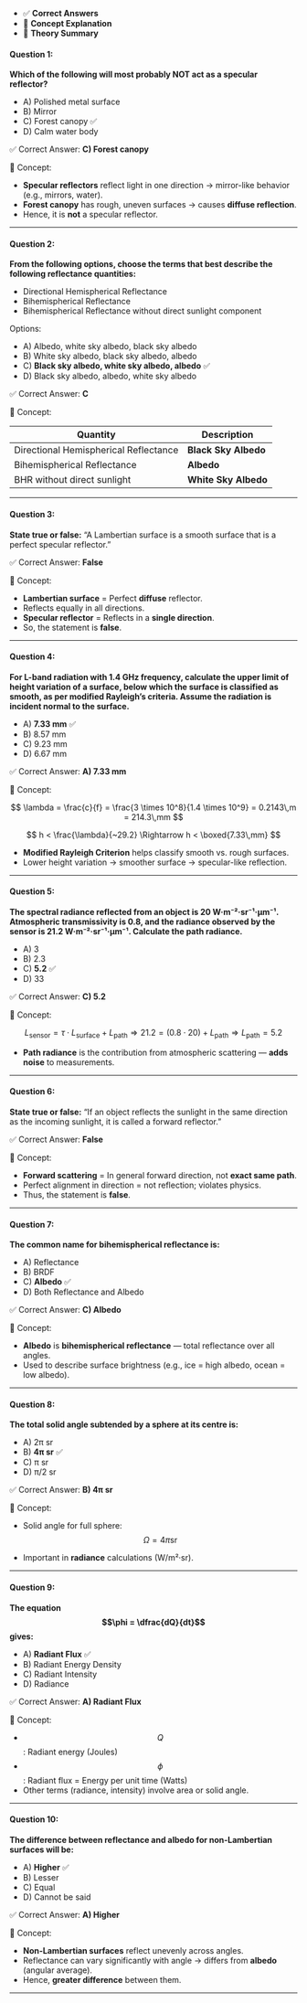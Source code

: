 
* ✅ **Correct Answers**
* 📘 **Concept Explanation**
* 🧠 **Theory Summary**
 
#### **Question 1:**

**Which of the following will most probably NOT act as a specular reflector?**

* A) Polished metal surface
* B) Mirror
* C) Forest canopy ✅
* D) Calm water body

✅ Correct Answer: **C) Forest canopy**

📘 Concept:

* **Specular reflectors** reflect light in one direction → mirror-like behavior (e.g., mirrors, water).
* **Forest canopy** has rough, uneven surfaces → causes **diffuse reflection**.
* Hence, it is **not** a specular reflector.

---

#### **Question 2:**

**From the following options, choose the terms that best describe the following reflectance quantities:**

* Directional Hemispherical Reflectance
* Bihemispherical Reflectance
* Bihemispherical Reflectance without direct sunlight component

Options:
- A) Albedo, white sky albedo, black sky albedo
- B) White sky albedo, black sky albedo, albedo
- C) **Black sky albedo, white sky albedo, albedo** ✅
- D) Black sky albedo, albedo, white sky albedo

 ✅ Correct Answer: **C**

 📘 Concept:

| Quantity                              | Description          |
| ------------------------------------- | -------------------- |
| Directional Hemispherical Reflectance | **Black Sky Albedo** |
| Bihemispherical Reflectance           | **Albedo**           |
| BHR without direct sunlight           | **White Sky Albedo** |

---

#### **Question 3:**

**State true or false:**
“A Lambertian surface is a smooth surface that is a perfect specular reflector.”

 ✅ Correct Answer: **False**

 📘 Concept:

* **Lambertian surface** = Perfect **diffuse** reflector.
* Reflects equally in all directions.
* **Specular reflector** = Reflects in a **single direction**.
* So, the statement is **false**.

---

#### **Question 4:**

**For L-band radiation with 1.4 GHz frequency, calculate the upper limit of height variation of a surface, below which the surface is classified as smooth, as per modified Rayleigh’s criteria. Assume the radiation is incident normal to the surface.**

* A) **7.33 mm** ✅
* B) 8.57 mm
* C) 9.23 mm
* D) 6.67 mm

 ✅ Correct Answer: **A) 7.33 mm**

 📘 Concept:

$$
\lambda = \frac{c}{f} = \frac{3 \times 10^8}{1.4 \times 10^9} = 0.2143\,m = 214.3\,mm
$$

$$
h < \frac{\lambda}{~29.2} \Rightarrow h < \boxed{7.33\,mm}
$$

* **Modified Rayleigh Criterion** helps classify smooth vs. rough surfaces.
* Lower height variation → smoother surface → specular-like reflection.

---

#### **Question 5:**

**The spectral radiance reflected from an object is 20 W·m⁻²·sr⁻¹·μm⁻¹. Atmospheric transmissivity is 0.8, and the radiance observed by the sensor is 21.2 W·m⁻²·sr⁻¹·μm⁻¹. Calculate the path radiance.**

* A) 3
* B) 2.3
* C) **5.2** ✅
* D) 33

 ✅ Correct Answer: **C) 5.2**

 📘 Concept:

$$
L_{\text{sensor}}=\tau \cdot L_{\text{surface}}+L_{\text{path}}\Rightarrow21.2=(0.8\cdot20)+L_{\text{path}} \Rightarrow L_{\text{path}}=5.2
$$

* **Path radiance** is the contribution from atmospheric scattering — **adds noise** to measurements.

---

#### **Question 6:**

**State true or false:**
“If an object reflects the sunlight in the same direction as the incoming sunlight, it is called a forward reflector.”

 ✅ Correct Answer: **False**

 📘 Concept:

* **Forward scattering** = In general forward direction, not **exact same path**.
* Perfect alignment in direction = not reflection; violates physics.
* Thus, the statement is **false**.

---

#### **Question 7:**

**The common name for bihemispherical reflectance is:**

* A) Reflectance
* B) BRDF
* C) **Albedo** ✅
* D) Both Reflectance and Albedo

 ✅ Correct Answer: **C) Albedo**

 📘 Concept:

* **Albedo** is **bihemispherical reflectance** — total reflectance over all angles.
* Used to describe surface brightness (e.g., ice = high albedo, ocean = low albedo).

---

#### **Question 8:**

**The total solid angle subtended by a sphere at its centre is:**

* A) 2π sr
* B) **4π sr** ✅
* C) π sr
* D) π/2 sr

 ✅ Correct Answer: **B) 4π sr**

 📘 Concept:

* Solid angle for full sphere:
$$\Omega = 4\pi\text{sr}$$

* Important in **radiance** calculations (W/m²·sr).

---

#### **Question 9:**

**The equation $$\phi = \dfrac{dQ}{dt}$$ gives:**

* A) **Radiant Flux** ✅
* B) Radiant Energy Density
* C) Radiant Intensity
* D) Radiance

 ✅ Correct Answer: **A) Radiant Flux**

 📘 Concept:

* $$Q$$: Radiant energy (Joules)
* $$\phi$$: Radiant flux = Energy per unit time (Watts)
* Other terms (radiance, intensity) involve area or solid angle.

---

#### **Question 10:**

**The difference between reflectance and albedo for non-Lambertian surfaces will be:**

* A) **Higher** ✅
* B) Lesser
* C) Equal
* D) Cannot be said

 ✅ Correct Answer: **A) Higher**

 📘 Concept:

* **Non-Lambertian surfaces** reflect unevenly across angles.
* Reflectance can vary significantly with angle → differs from **albedo** (angular average).
* Hence, **greater difference** between them.

---
